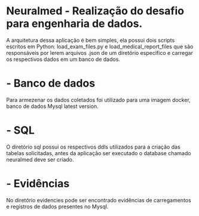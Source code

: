 # Neuralmed - Realização do desafio para engenharia de dados.
A arquitetura dessa aplicação é bem simples, ela possui dois scripts escritos em Python:
load_exam_files.py e load_medical_report_files que são responsáveis por lerem arquivos .json de um diretório especifico e carregar os respectivos dados em um banco de dados.

# - Banco de dados
Para armezenar os dados coletados foi utilizado para uma imagem docker, banco de dados Mysql latest version.

# - SQL
O diretório sql possui os respectivos ddls utilizados para a criação das tabelas solicitadas, antes da aplicação ser executado o database chamado neuralmed deve ser criado.

# - Evidências
No diretório evidencies pode ser encontrado evidências de carregamentos e registros de dados presentes no Mysql.